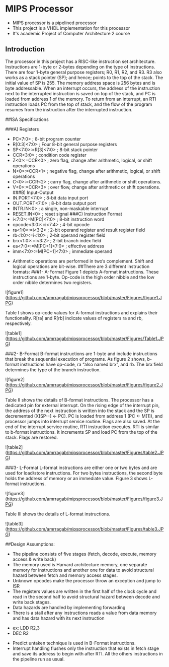# MIPS Processor
* MIPS processor is a pipelined processor
* This project is a VHDL implementation for this processor
* It's academic Project of Computer Architecture 2 course

## Introduction
The processor in this project has a RISC-like instruction set architecture. Instructions are 1-byte or 2-bytes depending on the type of instructions. There are four 1-byte general purpose registers; R0, R1, R2, and R3. R3 also works as a stack pointer (SP); and hence; points to the top of the stack. The initial value of SP is 255. The memory address space is 256 bytes and is byte addressable. When an interrupt occurs, the address of the instruction next to the interrupted instruction is saved on top of the stack, and PC is loaded from address 1 of the memory. To return from an interrupt, an RTI instruction loads PC from the top of stack, and the flow of the program resumes from the instruction after the interrupted instruction.

##ISA Specifications

###A) Registers
* PC<7:0> ; 8-bit program counter
* R[0:3]<7:0> ; Four 8-bit general purpose registers
* SP<7:0>:=R[3]<7:0> ; 8-bit stack pointer
* CCR<3:0> ; condition code register
* Z<0>:=CCR<0> ; zero flag, change after arithmetic, logical, or shift operations
* N<0>:=CCR<1> ; negative flag, change after arithmetic, logical, or shift operations
* C<0>:=CCR<2> ; carry flag, change after arithmetic or shift operations.
* V<0>:=CCR<3> ; over flow, change after arithmetic or shift operations.
###B) Input-Output
* IN.PORT<7:0> ; 8-bit data input port
* OUT.PORT<7:0> ; 8-bit data output port
* INTR.IN<0> ; a single, non-maskable interrupt
* RESET.IN<0> ; reset signal
###C) Instruction Format
* i<7:0>:=M[PC]<7:0> ; 8-bit instruction word
* opcode<3:0>:=i<7:4> ; 4-bit opcode
* ra<1:0>:=i<3:2> ; 2-bit operand register and result register field
* rb<1:0>:=i<1:0> ; 2-bit operand register field
* brx<1:0>:=i<3:2> ; 2-bit branch index field
* ea<7:0>:=M[PC+1]<7:0> ; effective address
* imm<7:0>:=M[PC+1]<7:0> ; immediate operand

- Arithmetic operations are performed in two’s complement. Shift and logical operations are bit-wise. 
##There are 3 different instruction formats:
###1-	A-Format
Figure 1 depicts A-format instructions. These instructions are 1-byte. Op-code is the high order nibble and the low order nibble determines two registers.

![figure1] (https://github.com/amrragab/mipsprocessor/blob/master/Figures/figure1.JPG)


Table I shows op-code values for A-format instructions and explains their functionality. R[ra] and R[rb] indicate values of registers ra and rb, respectively.

![table1] (https://github.com/amrragab/mipsprocessor/blob/master/Figures/Table1.JPG)

###2- B-Format
B-format instructions are 1-byte and include instructions that break the sequential execution of programs. As figure 2 shows, b-format instructions have op-code, ra “also named brx”, and rb. The brx field determines the type of the branch instruction.

![figure2] (https://github.com/amrragab/mipsprocessor/blob/master/Figures/figure2.JPG)

Table II shows the details of B-format instructions. The processor has a dedicated pin for external interrupt. On the rising edge of the interrupt pin, the address of the next instruction is written into the stack and the SP is decremented (X[SP--] ← PC). PC is loaded from address 1 (PC ← M[1]), and processor jumps into interrupt service routine. Flags are also saved. At the end of the interrupt service routine, RTI instruction executes. RTI is similar to b-format instructions. It increments SP and load PC from the top of the stack. Flags are restored.

![table2] (https://github.com/amrragab/mipsprocessor/blob/master/Figures/table2.JPG)

###3- L-Format
L-format instructions are either one or two bytes and are used for load/store instructions. For two bytes instructions, the second byte holds the address of memory or an immediate value. Figure 3 shows L-format instructions.

![figure3] (https://github.com/amrragab/mipsprocessor/blob/master/Figures/figure3.JPG)

Table III shows the details of L-format instructions.

![table3] (https://github.com/amrragab/mipsprocessor/blob/master/Figures/table3.JPG)


##Design Assumptions:
- The pipeline consists of five stages (fetch, decode, execute, memory access & write back)
- The memory used is Harvard architecture memory, one separate memory for instructions and another one for data to avoid structural hazard between fetch and memory access stages.
- Unknown opcodes make the processor throw an exception and jump to ISR
- The registers values are written in the first half of the clock cycle and read in the second half to avoid structural hazard between decode and write back stages.
- Data hazards are handled by implementing forwarding
- There is a stall after any instructions reads a value from data memory and has data hazard with its next instruction
* ex: LDD R2,3
* DEC R2
- Predict untaken technique is used in B-Format instructions.
- Interrupt handling flushes only the instruction that exists in fetch stage and save its address to begin with after RTI. All the others instructions in the pipeline run as usual.